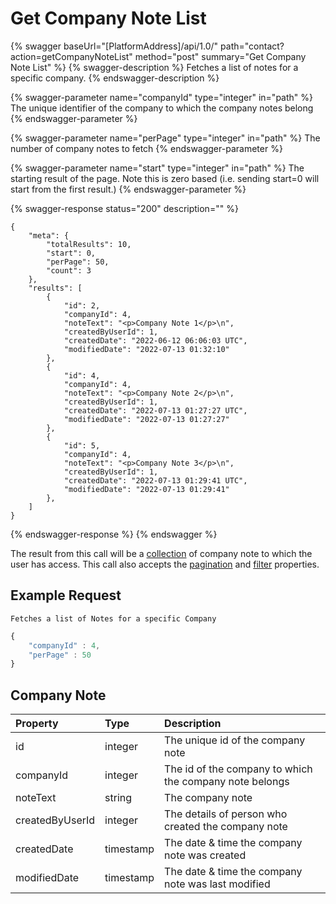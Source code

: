 # Get Company Note List

{% swagger baseUrl="[PlatformAddress]/api/1.0/" path="contact?action=getCompanyNoteList" method="post" summary="Get Company Note List" %}
{% swagger-description %}
Fetches a list of notes for a specific company.
{% endswagger-description %}

{% swagger-parameter name="companyId" type="integer" in="path" %}
The unique identifier of the company to which the company notes belong
{% endswagger-parameter %}

{% swagger-parameter name="perPage" type="integer" in="path" %}
The number of company notes to fetch
{% endswagger-parameter %}

{% swagger-parameter name="start" type="integer" in="path" %}
The starting result of the page. Note this is zero based (i.e. sending start=0 will start from the first result.)
{% endswagger-parameter %}

{% swagger-response status="200" description="" %}
```
{
    "meta": {
        "totalResults": 10,
        "start": 0,
        "perPage": 50,
        "count": 3
    },
    "results": [
        {
            "id": 2,
            "companyId": 4,
            "noteText": "<p>Company Note 1</p>\n",
            "createdByUserId": 1,
            "createdDate": "2022-06-12 06:06:03 UTC",
            "modifiedDate": "2022-07-13 01:32:10"
        },
        {
            "id": 4,
            "companyId": 4,
            "noteText": "<p>Company Note 2</p>\n",
            "createdByUserId": 1,
            "createdDate": "2022-07-13 01:27:27 UTC",
            "modifiedDate": "2022-07-13 01:27:27"
        },
        {
            "id": 5,
            "companyId": 4,
            "noteText": "<p>Company Note 3</p>\n",
            "createdByUserId": 1,
            "createdDate": "2022-07-13 01:29:41 UTC",
            "modifiedDate": "2022-07-13 01:29:41"
        },
    ]
}

```
{% endswagger-response %}
{% endswagger %}

The result from this call will be a [collection](../getting-started/interpreting-the-response/collections.md)  of company note to which the user has access. This call also accepts the [pagination](../../getting-started/interpreting-the-response/pagination.md) and [filter](../../getting-started/interpreting-the-response/filtering.md) properties.

## Example Request

`Fetches a list of Notes for a specific Company`

```javascript
{
    "companyId" : 4,
    "perPage" : 50
}
```
## Company Note

| Property | Type |  Description |
| :--- | :--- | :--- |
| id | integer | The unique id of the company note |
| companyId | integer | The id of the company to which the company note belongs |
| noteText | string | The company note |
| createdByUserId | integer | The details of person who created the company note |
| createdDate | timestamp | The date & time the company note was created |
| modifiedDate | timestamp | The date & time the company note was last modified |